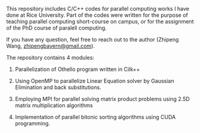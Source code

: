 This repository includes C/C++ codes for parallel computing works I have done at Rice University. 
Part of the codes were written for the purpose of teaching parallel computing short-course on campus, or for the assignment of the PhD course of paralell computing. 

If you have any question, feel free to reach out to the author (Zhipeng Wang, zhipengbayern@gmail.com). 

The repository contains 4 modules: 

1. Parallelization of Othello program written in Cilk++ 

2. Using OpenMP to parallelize Linear Equation solver by Gaussian Elimination and back substitutions. 

3. Employing MPI for parallel solving matrix product problems using 2.5D matrix multiplication algorithms

4. Implementation of parallel bitonic sorting algorithms using CUDA programming. 
